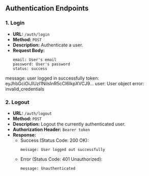## Authentication Endpoints

### 1. Login

- **URL:** `/auth/login`
- **Method:** `POST`
- **Description:** Authenticate a user.
- **Request Body:**
  ```plaintext
  email: User's email
  password: User's password
  status: success
message: user logged in successfully
token: eyJhbGciOiJIUzI1NiIsInR5cCI6IkpXVCJ9...
user: User object
error: invalid_credentials

### 2. Logout

- **URL:** `/auth/logout`
- **Method:** `POST`
- **Description:** Logout the currently authenticated user.
- **Authorization Header:** `Bearer token`
- **Response:**
  - Success (Status Code: 200 OK):
    ```plaintext
    message: User logged out successfully
    ```
  - Error (Status Code: 401 Unauthorized):
    ```plaintext
    message: Unauthenticated
    ```
